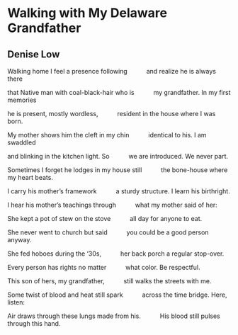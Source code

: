 # Walking with My Delaware Grandfather
## Denise Low
Walking home I feel a presence following
          and realize he is always there

that Native man with coal-black-hair who is
          my grandfather. In my first memories

he is present, mostly wordless,
          resident in the house where I was born.

My mother shows him the cleft in my chin
          identical to his. I am swaddled

and blinking in the kitchen light. So
          we are introduced. We never part.

Sometimes I forget he lodges in my house still
          the bone-house where my heart beats.

I carry his mother’s framework
          a sturdy structure. I learn his birthright.

I hear his mother’s teachings through
          what my mother said of her:

She kept a pot of stew on the stove
          all day for anyone to eat.

She never went to church but said
          you could be a good person anyway.

She fed hoboes during the ‘30s,
          her back porch a regular stop-over.

Every person has rights no matter
          what color. Be respectful.

This son of hers, my grandfather,
          still walks the streets with me.

Some twist of blood and heat still spark
          across the time bridge. Here, listen:

Air draws through these lungs made from his.
          His blood still pulses through this hand.